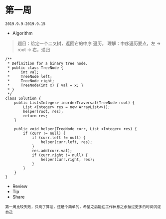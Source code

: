 # 第一周
`2019.9.9-2019.9.15`

- Algorithm

>题目：给定一个二叉树，返回它的中序 遍历。
理解：中序遍历要点，左 -> root -> 右，递归

```
/**
 * Definition for a binary tree node.
 * public class TreeNode {
 *     int val;
 *     TreeNode left;
 *     TreeNode right;
 *     TreeNode(int x) { val = x; }
 * }
 */
class Solution {
    public List<Integer> inorderTraversal(TreeNode root) {
        List <Integer> res = new ArrayList<>();
        helper(root, res);
        return res;
    }
    
    public void helper(TreeNode curr, List <Integer> res) {
        if (curr != null) {
            if (curr.left != null) {
                helper(curr.left, res);
            }
            res.add(curr.val);
            if (curr.right != null) {
                helper(curr.right, res);
            }
        }
    }
}
```
 
- Review
- Tip
- Share

```
第一周比较失败，只刷了算法，还是个简单的，希望之后能在工作休息之余抽过更多的时间沉淀自己
```

